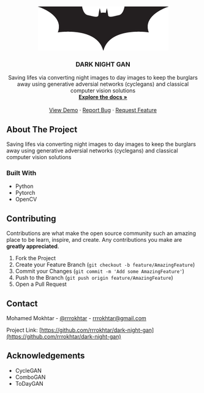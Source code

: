 <!-- PROJECT LOGO -->
<br />
<p align="center">
  <a href="https://github.com/rrrokhtar/dark-night-gan">
    <img src="images/logo.png" alt="Logo" width="341" height="115">
  </a>

  <h3 align="center">DARK NIGHT GAN</h3>

  <p align="center">
    Saving lifes via converting night images to day images to keep the burglars away using generative adversial networks (cyclegans) and classical computer vision solutions
    <br />
    <a href="https://github.com/rrrokhtar/dark-night-gan/tree/master/docs"><strong>Explore the docs »</strong></a>
    <br />
    <br />
    <a href="https://github.com/rrrokhtar/dark-night-gan">View Demo</a>
    ·
    <a href="https://github.com/rrrokhtar/dark-night-gan/issues">Report Bug</a>
    ·
    <a href="https://github.com/rrrokhtar/dark-night-gan/issues">Request Feature</a>
  </p>
</p>



<!-- ABOUT THE PROJECT -->
## About The Project
Saving lifes via converting night images to day images to keep the burglars away using generative adversial networks (cyclegans) and classical computer vision solutions

### Built With

* Python
* Pytorch
* OpenCV


<!-- CONTRIBUTING -->
## Contributing

Contributions are what make the open source community such an amazing place to be learn, inspire, and create. Any contributions you make are **greatly appreciated**.

1. Fork the Project
2. Create your Feature Branch (`git checkout -b feature/AmazingFeature`)
3. Commit your Changes (`git commit -m 'Add some AmazingFeature'`)
4. Push to the Branch (`git push origin feature/AmazingFeature`)
5. Open a Pull Request


<!-- CONTACT -->
## Contact

Mohamed Mokhtar - [@rrrokhtar](https://twitter.com/rrrokhtar) - rrrokhtar@gmail.com

Project Link: [https://github.com/rrrokhtar/dark-night-gan](https://github.com/rrrokhtar/dark-night-gan)



<!-- ACKNOWLEDGEMENTS -->
## Acknowledgements

* CycleGAN
* ComboGAN
* ToDayGAN
